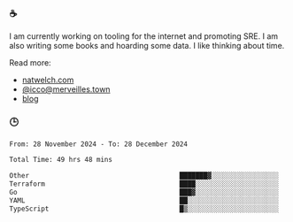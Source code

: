 ### ☕

I am currently working on tooling for the internet and promoting SRE. I am also writing some books and hoarding some data. I like thinking about time. 

Read more:

 - [natwelch.com](https://natwelch.com)
 - [@icco@merveilles.town](https://merveilles.town/@icco)
 - [blog](https://writing.natwelch.com)

### 🕒

<!--START_SECTION:waka-->

```txt
From: 28 November 2024 - To: 28 December 2024

Total Time: 49 hrs 48 mins

Other                                      ███████▓░░░░░░░░░░░░░░░░░   30.05 %
Terraform                                  ████░░░░░░░░░░░░░░░░░░░░░   15.57 %
Go                                         ███▓░░░░░░░░░░░░░░░░░░░░░   15.32 %
YAML                                       ██░░░░░░░░░░░░░░░░░░░░░░░   08.41 %
TypeScript                                 █▒░░░░░░░░░░░░░░░░░░░░░░░   05.16 %
```

<!--END_SECTION:waka-->
